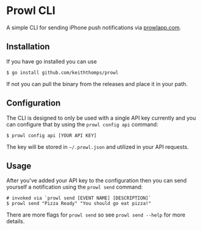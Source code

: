 # Prowl CLI

A simple CLI for sending iPhone push notifications via [prowlapp.com](prowlapp.com).

## Installation

If you have go installed you can use

```shell
$ go install github.com/keiththomps/prowl
```

If not you can pull the binary from the releases and place it in your path.

## Configuration

The CLI is designed to only be used with a single API key currently and you can configure that by using the `prowl config api` command:

```shell
$ prowl config api [YOUR API KEY]
```

The key will be stored in `~/.prowl.json` and utilized in your API requests.

## Usage

After you've added your API key to the configuration then you can send yourself a notification using the `prowl send` command:

```shell
# invoked via `prowl send [EVENT NAME] [DESCRIPTION]`
$ prowl send "Pizza Ready" "You should go eat pizza!"
```

There are more flags for `prowl send` so see `prowl send --help` for more details.
